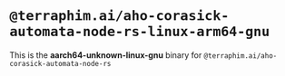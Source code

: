 # `@terraphim.ai/aho-corasick-automata-node-rs-linux-arm64-gnu`

This is the **aarch64-unknown-linux-gnu** binary for `@terraphim.ai/aho-corasick-automata-node-rs`
